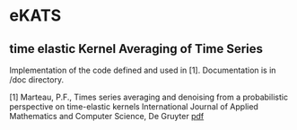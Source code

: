 # eKATS
## time elastic Kernel Averaging of Time Series

Implementation of the code defined and used in [1]. Documentation is in /doc directory.

[1] Marteau, P.F., Times series averaging and denoising from a probabilistic perspective on time-elastic kernels
International Journal of Applied Mathematics and Computer Science, De Gruyter [pdf](https://hal.archives-ouvertes.fr/hal-01401072)
